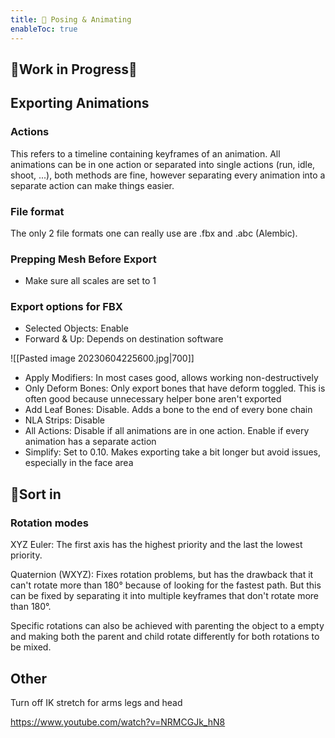 ```yaml
---
title: 🚧 Posing & Animating
enableToc: true
---
```


## 🚧Work in Progress🚧

## Exporting Animations
### Actions
This refers to a timeline containing keyframes of an animation. All animations can be in one action or separated into single actions (run, idle, shoot, ...), both methods are fine, however separating every animation into a separate action can make things easier.

### File format
The only 2 file formats one can really use are .fbx and .abc (Alembic). 

### Prepping Mesh Before Export
- Make sure all scales are set to 1

### Export options for FBX
- Selected Objects: Enable
- Forward & Up: Depends on destination software

![[Pasted image 20230604225600.jpg|700]]

- Apply Modifiers: In most cases good, allows working non-destructively
- Only Deform Bones: Only export bones that have deform toggled. This is often good because unnecessary helper bone aren't exported
- Add Leaf Bones: Disable. Adds a bone to the end of every bone chain
- NLA Strips: Disable
- All Actions: Disable if all animations are in one action. Enable if every animation has a separate action
- Simplify: Set to 0.10. Makes exporting take a bit longer but avoid issues, especially in the face area


## 🚧Sort in

### Rotation modes
XYZ Euler: The first axis has the highest priority and the last the lowest priority.

Quaternion (WXYZ): Fixes rotation problems, but has the drawback that it can't rotate more than 180° because of looking for the fastest path. But this can be fixed by separating it into multiple keyframes that don't rotate more than 180°.


Specific rotations can also be achieved with parenting the object to a empty and making both the parent and child rotate differently for both rotations to be mixed.


## Other

Turn off IK stretch for arms legs and head


https://www.youtube.com/watch?v=NRMCGJk_hN8
